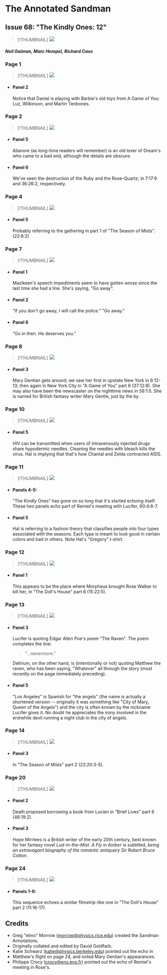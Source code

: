 # The Annotated Sandman

## Issue 68: "The Kindly Ones: 12"

> [!THUMBNAIL] ![](thumbnails/sandman.68/page00.jpg)

##### Neil Gaiman, Marc Hempel, Richard Case

### Page 1

> [!THUMBNAIL] ![](thumbnails/sandman.68/page01.jpg)

- #### Panel 2

  Notice that Daniel is playing with Barbie's old toys from A Game of You: Luz, Wilkinson, and Martin Tenbones.

### Page 2

> [!THUMBNAIL] ![](thumbnails/sandman.68/page02.jpg)

- #### Panel 5

  Alianore (as long-time readers will remember) is an old lover of Dream's who came to a bad end, although the details are obscure.

- #### Panel 6

  We've seen the destruction of the Ruby and the Rose-Quartz; in 7:17:9 and 36:26:2, respectively.

### Page 4

> [!THUMBNAIL] ![](thumbnails/sandman.68/page04.jpg)

- #### Panel 5

  Probably referring to the gathering in part 1 of "The Season of Mists". (22:8:2)

### Page 7

> [!THUMBNAIL] ![](thumbnails/sandman.68/page07.jpg)

- #### Panel 1

  Mazikeen's speech impediments seem to have gotten worse since the last time she had a line. She's saying, "Go away".

- #### Panel 2

  "If you don't go away, I will call the police." "Go away."

- #### Panel 6

  "Go in then. He deserves you."

### Page 8

> [!THUMBNAIL] ![](thumbnails/sandman.68/page08.jpg)

- #### Panel 3

  Mary Gentian gets around; we saw her first in upstate New York in 6:12-13; then again in New York City in "A Game of You" part 6 (37:12:8). She may also have been the newscaster on the nighttime news in 58:1:5. She is named for British fantasy writer Mary Gentle, just by the by.

### Page 10

> [!THUMBNAIL] ![](thumbnails/sandman.68/page10.jpg)

- #### Panel 5

  HIV can be transmitted when users of intravenously injected drugs share hypodermic needles. Cleaning the needles with bleach kills the virus. Hal is implying that that's how Chantal and Zelda contracted AIDS.

### Page 11

> [!THUMBNAIL] ![](thumbnails/sandman.68/page11.jpg)

- #### Panels 4-5:

  "The Kindly Ones" has gone on so long that it's started echoing itself. These two panels echo part of Remiel's meeting with Lucifer, 60:4:6-7.

- #### Panel 5

  Hal is referring to a fashion theory that classifies people into four types associated with the seasons. Each type is meant to look good in certain colors and bad in others. Note Hal's "Gregory" t-shirt.

### Page 12

> [!THUMBNAIL] ![](thumbnails/sandman.68/page12.jpg)

- #### Panel 1

  This appears to be the place where Morpheus brought Rose Walker to kill her, in "The Doll's House" part 6 (15:22:5).

### Page 13

> [!THUMBNAIL] ![](thumbnails/sandman.68/page13.jpg)

- #### Panel 3

  Lucifer is quoting Edgar Allen Poe's poem "The Raven". The poem completes the line:

  > "...nevermore."

  Delirium, on the other hand, is (intentionally or not) quoting Matthew the raven, who has been saying, "What*ev*er" all through the story (most recently on the page immediately preceding).

- #### Panel 5

  "Los Angeles" is Spanish for "the angels" (the name is actually a shortened version -- originally it was something like "City of Mary, Queen of the Angels") and the city is often known by the nickname Lucifer gives it. No doubt he appreciates the irony involved in the erstwhile devil running a night club in the city of angels.

### Page 14

> [!THUMBNAIL] ![](thumbnails/sandman.68/page14.jpg)

- #### Panel 3

  In "The Season of Mists" part 2 (23:20:3-5).

### Page 20

> [!THUMBNAIL] ![](thumbnails/sandman.68/page20.jpg)

- #### Panel 2

  Death proposed borrowing a book from Lucien in "Brief Lives" part 6 (46:19:2).

- #### Panel 3

  Hope Mirrlees is a British writer of the early 20th century, best known for her fantasy novel _Lud-in-the-Mist_. _A Fly in Amber_ is subtitled, _being an extravagant biography of the romantic antiquary Sir Robert Bruce Cotton_.

### Page 24

> [!THUMBNAIL] ![](thumbnails/sandman.68/page24.jpg)

- #### Panels 1-6:

  This sequence echoes a similar filmstrip-like one in "The Doll's House" part 2 (11:16-17).

## Credits

- Greg "elmo" Morrow (morrow@physics.rice.edu) created the Sandman Annotations.
- Originally collated and edited by David Goldfarb.
- Katie Schwarz (katie@physics.berkeley.edu) pointed out the echo in
- Matthew's flight on page 24, and noted Mary Gentian's appearances.
- Philippe Crocy (crocy@ens.ens.fr) pointed out the echo of Remiel's meeting in Rose's.
